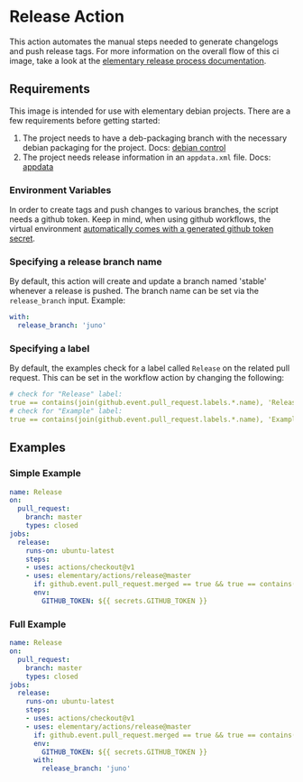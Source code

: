 # Release Action

This action automates the manual steps needed to generate changelogs and push release tags.
For more information on the overall flow of this ci image, take a look at the [elementary release process documentation](https://github.com/elementary/os/wiki/Release-Process).

## Requirements

This image is intended for use with elementary debian projects. There are a few requirements before getting started:

  1. The project needs to have a deb-packaging branch with the necessary debian packaging for the project. Docs: [debian control](https://elementary.io/docs/code/getting-started#debian-control)
  2. The project needs release information in an `appdata.xml` file. Docs: [appdata](https://elementary.io/docs/code/getting-started#appdata)

### Environment Variables

In order to create tags and push changes to various branches, the script needs a github token. Keep in mind, when using github workflows, the virtual environment [automatically comes with a generated github token secret](https://help.github.com/en/articles/virtual-environments-for-github-actions#github_token-secret).

### Specifying a release branch name

By default, this action will create and update a branch named 'stable' whenever a release is pushed. The branch name can be set via the `release_branch` input. Example:

```yaml
with:
  release_branch: 'juno'
```

### Specifying a label

By default, the examples check for a label called `Release` on the related pull request. This can be set in the workflow action by changing the following:

```yaml
# check for "Release" label:
true == contains(join(github.event.pull_request.labels.*.name), 'Release')
# check for "Example" label:
true == contains(join(github.event.pull_request.labels.*.name), 'Example')

```

## Examples

### Simple Example

```yaml
name: Release
on:
  pull_request:
    branch: master
    types: closed
jobs:
  release:
    runs-on: ubuntu-latest
    steps:
    - uses: actions/checkout@v1
    - uses: elementary/actions/release@master
      if: github.event.pull_request.merged == true && true == contains(join(github.event.pull_request.labels.*.name), 'Release')
      env:
        GITHUB_TOKEN: ${{ secrets.GITHUB_TOKEN }}
```

### Full Example

```yaml
name: Release
on:
  pull_request:
    branch: master
    types: closed
jobs:
  release:
    runs-on: ubuntu-latest
    steps:
    - uses: actions/checkout@v1
    - uses: elementary/actions/release@master
      if: github.event.pull_request.merged == true && true == contains(join(github.event.pull_request.labels.*.name), 'Release')
      env:
        GITHUB_TOKEN: ${{ secrets.GITHUB_TOKEN }}
      with:
        release_branch: 'juno'
```
